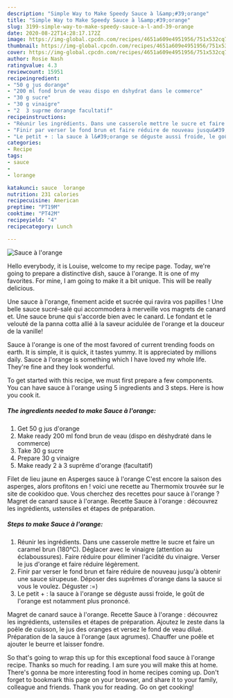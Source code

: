 ```yaml
---
description: "Simple Way to Make Speedy Sauce à l&amp;#39;orange"
title: "Simple Way to Make Speedy Sauce à l&amp;#39;orange"
slug: 3199-simple-way-to-make-speedy-sauce-a-l-and-39-orange
date: 2020-08-22T14:28:17.172Z
image: https://img-global.cpcdn.com/recipes/4651a609e4951956/751x532cq70/sauce-a-lorange-photo-principale-de-la-recette.jpg
thumbnail: https://img-global.cpcdn.com/recipes/4651a609e4951956/751x532cq70/sauce-a-lorange-photo-principale-de-la-recette.jpg
cover: https://img-global.cpcdn.com/recipes/4651a609e4951956/751x532cq70/sauce-a-lorange-photo-principale-de-la-recette.jpg
author: Rosie Nash
ratingvalue: 4.3
reviewcount: 15951
recipeingredient:
- "50 g jus dorange"
- "200 ml fond brun de veau dispo en dshydrat dans le commerce"
- "30 g sucre"
- "30 g vinaigre"
- "2  3 suprme dorange facultatif"
recipeinstructions:
- "Réunir les ingrédients. Dans une casserole mettre le sucre et faire un caramel brun (180°C). Déglacer avec le vinaigre (attention au éclaboussures). Faire réduire pour éliminer l&#39;acidité du vinaigre. Verser le jus d&#39;orange et faire réduire légèrement."
- "Finir par verser le fond brun et faire réduire de nouveau jusqu&#39;à obtenir une sauce sirupeuse. Déposer des suprêmes d&#39;orange dans la sauce si vous le voulez. Déguster :=)"
- "Le petit + : la sauce à l&#39;orange se déguste aussi froide, le goût de l&#39;orange est notamment plus prononcé."
categories:
- Recipe
tags:
- sauce
- 
- lorange

katakunci: sauce  lorange 
nutrition: 231 calories
recipecuisine: American
preptime: "PT19M"
cooktime: "PT42M"
recipeyield: "4"
recipecategory: Lunch

---
```



![Sauce à l&#39;orange](https://img-global.cpcdn.com/recipes/4651a609e4951956/751x532cq70/sauce-a-lorange-photo-principale-de-la-recette.jpg)

Hello everybody, it is Louise, welcome to my recipe page. Today, we're going to prepare a distinctive dish, sauce à l&#39;orange. It is one of my favorites. For mine, I am going to make it a bit unique. This will be really delicious.

Une sauce à l&#39;orange, finement acide et sucrée qui ravira vos papilles ! Une belle sauce sucré-salé qui accommodera à merveille vos magrets de canard et. Une sauce brune qui s&#39;accorde bien avec le canard. Le fondant et le velouté de la panna cotta allié à la saveur acidulée de l&#39;orange et la douceur de la vanille!

Sauce à l&#39;orange is one of the most favored of current trending foods on earth. It is simple, it is quick, it tastes yummy. It is appreciated by millions daily. Sauce à l&#39;orange is something which I have loved my whole life. They're fine and they look wonderful.


To get started with this recipe, we must first prepare a few components. You can have sauce à l&#39;orange using 5 ingredients and 3 steps. Here is how you cook it.

<!--inarticleads1-->

##### The ingredients needed to make Sauce à l&#39;orange:

1. Get 50 g jus d&#39;orange
1. Make ready 200 ml fond brun de veau (dispo en déshydraté dans le commerce)
1. Take 30 g sucre
1. Prepare 30 g vinaigre
1. Make ready 2 à 3 suprême d&#39;orange (facultatif)


Filet de lieu jaune en Asperges sauce à l&#39;orange C&#39;est encore la saison des asperges, alors profitons en ! voici une recette au Thermomix trouvée sur le site de cookidoo que. Vous cherchez des recettes pour sauce à l&#39;orange ? Magret de canard sauce à l&#39;orange. Recette Sauce à l&#39;orange : découvrez les ingrédients, ustensiles et étapes de préparation. 

<!--inarticleads2-->

##### Steps to make Sauce à l&#39;orange:

1. Réunir les ingrédients. Dans une casserole mettre le sucre et faire un caramel brun (180°C). Déglacer avec le vinaigre (attention au éclaboussures). Faire réduire pour éliminer l&#39;acidité du vinaigre. Verser le jus d&#39;orange et faire réduire légèrement.
1. Finir par verser le fond brun et faire réduire de nouveau jusqu&#39;à obtenir une sauce sirupeuse. Déposer des suprêmes d&#39;orange dans la sauce si vous le voulez. Déguster :=)
1. Le petit + : la sauce à l&#39;orange se déguste aussi froide, le goût de l&#39;orange est notamment plus prononcé.


Magret de canard sauce à l&#39;orange. Recette Sauce à l&#39;orange : découvrez les ingrédients, ustensiles et étapes de préparation. Ajoutez le zeste dans la poêle de cuisson, le jus des oranges et versez le fond de veau dilué. Préparation de la sauce à l&#39;orange (aux agrumes). Chauffer une poêle et ajouter le beurre et laisser fondre. 

So that's going to wrap this up for this exceptional food sauce à l&#39;orange recipe. Thanks so much for reading. I am sure you will make this at home. There's gonna be more interesting food in home recipes coming up. Don't forget to bookmark this page on your browser, and share it to your family, colleague and friends. Thank you for reading. Go on get cooking!
